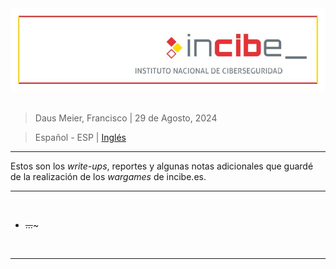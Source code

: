 <div align="center"> <img src="../resources/images/ctf_write-ups/incibe.es_banner/incibe.es_main_banner.jpg"> </div>

<br>

> Daus Meier, Francisco | 29 de Agosto, 2024

> <p> <span> Español - ESP </span> | <a href=https://github.com/frandausmeier/CTF_Write-Ups/blob/main/incibe.es/README.md> Inglés <a/> </p>

-----

Estos son los _write-ups_, reportes y algunas notas adicionales que guardé de la realización de los _wargames_ de incibe.es.

-----

<br>

* ~~...~~~                                                                                     

<br>

-----

